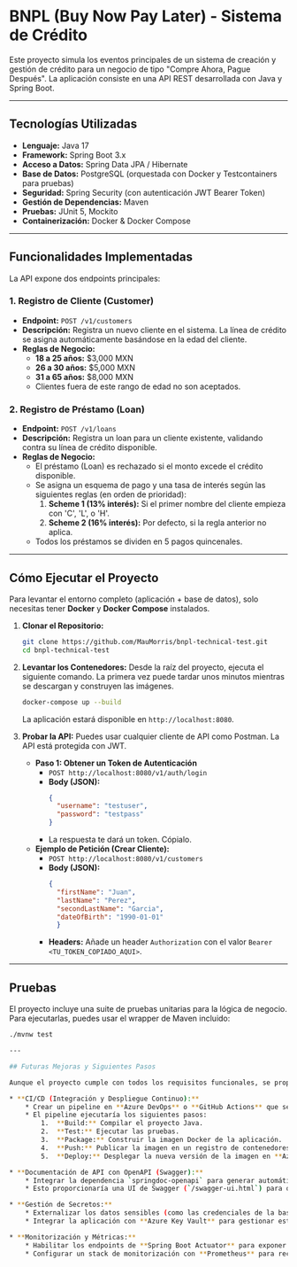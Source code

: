 # BNPL (Buy Now Pay Later) - Sistema de Crédito

Este proyecto simula los eventos principales de un sistema de creación y gestión de crédito para un negocio de tipo "Compre Ahora, Pague Después". La aplicación consiste en una API REST desarrollada con Java y Spring Boot.

---

## Tecnologías Utilizadas

- **Lenguaje:** Java 17
- **Framework:** Spring Boot 3.x
- **Acceso a Datos:** Spring Data JPA / Hibernate
- **Base de Datos:** PostgreSQL (orquestada con Docker y Testcontainers para pruebas)
- **Seguridad:** Spring Security (con autenticación JWT Bearer Token)
- **Gestión de Dependencias:** Maven
- **Pruebas:** JUnit 5, Mockito
- **Containerización:** Docker & Docker Compose

---

## Funcionalidades Implementadas

La API expone dos endpoints principales:

### 1. Registro de Cliente (Customer)
- **Endpoint:** `POST /v1/customers`
- **Descripción:** Registra un nuevo cliente en el sistema. La línea de crédito se asigna automáticamente basándose en la edad del cliente.
- **Reglas de Negocio:**
    - **18 a 25 años:** $3,000 MXN
    - **26 a 30 años:** $5,000 MXN
    - **31 a 65 años:** $8,000 MXN
    - Clientes fuera de este rango de edad no son aceptados.

### 2. Registro de Préstamo (Loan)
- **Endpoint:** `POST /v1/loans`
- **Descripción:** Registra un loan para un cliente existente, validando contra su línea de crédito disponible.
- **Reglas de Negocio:**
    - El préstamo (Loan) es rechazado si el monto excede el crédito disponible.
    - Se asigna un esquema de pago y una tasa de interés según las siguientes reglas (en orden de prioridad):
        1.  **Scheme 1 (13% interés):** Si el primer nombre del cliente empieza con 'C', 'L', o 'H'.
        2.  **Scheme 2 (16% interés):** Por defecto, si la regla anterior no aplica.
    - Todos los préstamos se dividen en 5 pagos quincenales.

---

## Cómo Ejecutar el Proyecto

Para levantar el entorno completo (aplicación + base de datos), solo necesitas tener **Docker** y **Docker Compose** instalados.

1.  **Clonar el Repositorio:**
    ```bash
    git clone https://github.com/MauMorris/bnpl-technical-test.git
    cd bnpl-technical-test
    ```

2.  **Levantar los Contenedores:**
    Desde la raíz del proyecto, ejecuta el siguiente comando. La primera vez puede tardar unos minutos mientras se descargan y construyen las imágenes.
    ```bash
    docker-compose up --build
    ```
    La aplicación estará disponible en `http://localhost:8080`.

3.  **Probar la API:**
    Puedes usar cualquier cliente de API como Postman. La API está protegida con JWT.
    - **Paso 1: Obtener un Token de Autenticación**
        - `POST http://localhost:8080/v1/auth/login`
        - **Body (JSON):**
          ```json
          {
            "username": "testuser",
            "password": "testpass"
          }
          ```
        - La respuesta te dará un token. Cópialo.
    - **Ejemplo de Petición (Crear Cliente):**
        - `POST http://localhost:8080/v1/customers`
        - **Body (JSON):**
          ```json
          {
            "firstName": "Juan",
            "lastName": "Perez",
            "secondLastName": "Garcia",
            "dateOfBirth": "1990-01-01"
            }
          ```
        - **Headers:** Añade un header `Authorization` con el valor `Bearer <TU_TOKEN_COPIADO_AQUI>`.
---

## Pruebas

El proyecto incluye una suite de pruebas unitarias para la lógica de negocio. Para ejecutarlas, puedes usar el wrapper de Maven incluido:

```bash
./mvnw test

---

## Futuras Mejoras y Siguientes Pasos

Aunque el proyecto cumple con todos los requisitos funcionales, se proponen los siguientes pasos para llevarlo a un siguiente nivel de madurez:

* **CI/CD (Integración y Despliegue Continuo):**
    * Crear un pipeline en **Azure DevOps** o **GitHub Actions** que se dispare con cada `push` a la rama `feat`.
    * El pipeline ejecutaría los siguientes pasos:
        1.  **Build:** Compilar el proyecto Java.
        2.  **Test:** Ejecutar las pruebas.
        3.  **Package:** Construir la imagen Docker de la aplicación.
        4.  **Push:** Publicar la imagen en un registro de contenedores privado como **Azure Container Registry (ACR)**.
        5.  **Deploy:** Desplegar la nueva versión de la imagen en **Azure Kubernetes Service (AKS)**, actualizando los pods de forma controlada (ej. Rolling Update).

* **Documentación de API con OpenAPI (Swagger):**
    * Integrar la dependencia `springdoc-openapi` para generar automáticamente una especificación OpenAPI 3.
    * Esto proporcionaría una UI de Swagger (`/swagger-ui.html`) para que los consumidores de la API puedan explorar y probar los endpoints de forma interactiva.

* **Gestión de Secretos:**
    * Externalizar los datos sensibles (como las credenciales de la base de datos y de la API) del archivo `application.properties`.
    * Integrar la aplicación con **Azure Key Vault** para gestionar estos secretos de forma segura, en lugar de tenerlos en el código fuente o en variables de entorno simples.

* **Monitorización y Métricas:**
    * Habilitar los endpoints de **Spring Boot Actuator** para exponer métricas de salud y rendimiento de la aplicación.
    * Configurar un stack de monitorización con **Prometheus** para recolectar las métricas y **Grafana** para visualizarlas en dashboards, permitiendo una observabilidad completa del estado de la aplicación en producción.